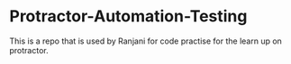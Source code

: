 # Protractor-Automation-Testing

This is a repo that is used by Ranjani for code practise for the learn up on protractor. 
